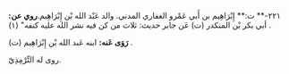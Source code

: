 ٢٢١-** ت:** إِبْرَاهِيم بن أَبي عَمْرو الغفاري المدني. والد عَبْد الله بْن إِبْرَاهِيم.**روي عن:** أبي بكر بْن المنكدر (ت) عَن جابر حديث: ثلاث من كن فيه نشر الله عليه كنفه" (١) .

**رَوَى عَنه:** ابنه عَبد الله بْن إِبْرَاهِيم (ت) .

روى له التِّرْمِذِيّ.